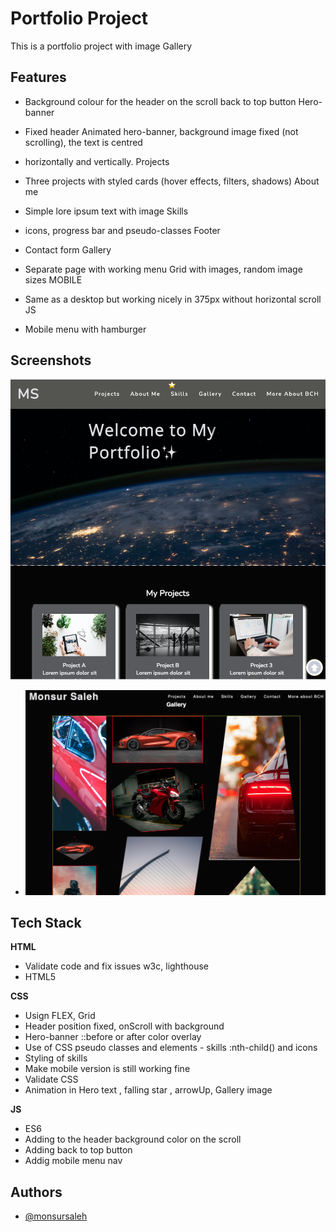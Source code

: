 # Portfolio Project

This is a portfolio project with image Gallery

## Features

- Background colour for the header on the scroll back to top button Hero-banner

- Fixed header Animated hero-banner, background image fixed (not scrolling), the text is centred
- horizontally and vertically. Projects

- Three projects with styled cards (hover effects, filters, shadows) About me

- Simple lore ipsum text with image Skills

- icons, progress bar and pseudo-classes Footer

- Contact form Gallery

- Separate page with working menu Grid with images, random image sizes MOBILE

- Same as a desktop but working nicely in 375px without horizontal scroll JS

- Mobile menu with hamburger

## Screenshots

![Portfolio](/portfolio.png "Optional title")

- ![Image Grid](/images.png "Optional title")

## Tech Stack

**HTML**

- Validate code and fix issues w3c, lighthouse
- HTML5

**CSS**

- Usign FLEX, Grid
- Header position fixed, onScroll with background
- Hero-banner ::before or after color overlay
- Use of CSS pseudo classes and elements - skills :nth-child() and icons
- Styling of skills
- Make mobile version is still working fine
- Validate CSS
- Animation in Hero text , falling star , arrowUp, Gallery image

**JS**

- ES6
- Adding to the header background color on the scroll
- Adding back to top button
- Addig mobile menu nav

## Authors

- [@monsursaleh](https://www.github.com/monsursaleh)
